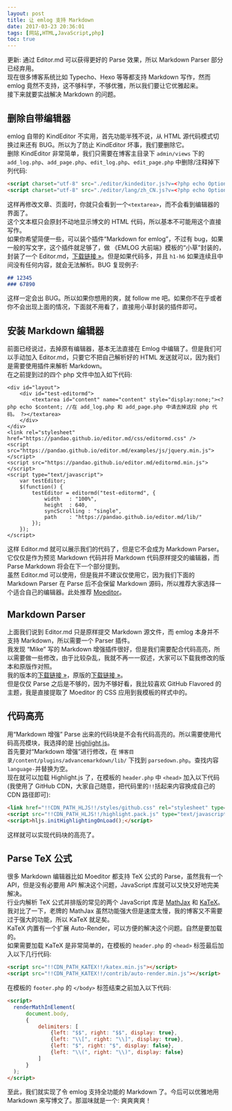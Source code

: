 ```yaml
---
layout: post
title: 让 emlog 支持 Markdown 
date: 2017-03-23 20:36:01
tags: [网站,HTML,JavaScript,php]
toc: true
---
```

更新: 通过 Editor.md 可以获得更好的 Parse 效果，所以 Markdown Parser 部分已经弃用。  
现在很多博客系统比如 Typecho、Hexo 等等都支持 Markdown 写作，然而 emlog 竟然不支持，这不够科学，不够优雅，所以我们要让它优雅起来。  
接下来就要实战解决 Markdown 的问题。
## 删除自带编辑器
emlog 自带的 KindEditor 不实用，首先功能半残不说，从 HTML 源代码模式切换过来还有 BUG。所以为了防止 KindEditor 坏事，我们要删除它。  
删除 KindEditor 非常简单，我们只需要在博客主目录下 `admin/views` 下的 `add_log.php`、`add_page.php`、`edit_log.php`、`edit_page.php` 中删除/注释掉下列代码:  
~~~ html
<script charset="utf-8" src="./editor/kindeditor.js?v=<?php echo Option::EMLOG_VERSION; ?>"></script>
<script charset="utf-8" src="./editor/lang/zh_CN.js?v=<?php echo Option::EMLOG_VERSION; ?>"></script>
~~~ 
这样再修改文章、页面时，你就只会看到一个`<textarea>`，而不会看到编辑器的界面了。  
这个文本框只会原封不动地显示博文的 HTML 代码，所以基本不可能用这个直接写作。  
如果你希望简便一些，可以装个插件“Markdown for emlog”，不过有 bug，如果一般的写文字，这个插件就足够了，做 《EMLOG 大前端》模板的“小草”封装的，封装了一个 Editor.md，[下载链接 »](http://www.emlog.net/plugin/download/269)。但是如果代码多，并且 `h1-h6` 如果连续且中间没有任何内容，就会无法解析。BUG 复现例子:
~~~ markdown
## 12345
### 67890
~~~ 
这样一定会出 BUG。所以如果你想用的爽，就 follow me 吧。如果你不在乎或者你不会出现上面的情况，下面就不用看了，直接用小草封装的插件即可。  
## 安装 Markdown 编辑器
前面已经说过，去掉原有编辑器，基本无法直接在 Emlog 中编辑了。但是我们可以手动加入 Editor.md，只要它不把自己解析好的 HTML 发送就可以，因为我们是需要使用插件来解析 Markdown。  
在之前提到过的四个 php 文件中加入如下代码:
~~~ 
<div id="layout">
    <div id="test-editormd">
        <textarea id="content" name="content" style="display:none;"><?php echo $content; //在 add_log.php 和 add_page.php 中请去掉这段 php 代码。 ?></textarea>
    </div>
</div>
<link rel="stylesheet" href="https://pandao.github.io/editor.md/css/editormd.css" />
<script src="https://pandao.github.io/editor.md/examples/js/jquery.min.js"></script>
<script src="https://pandao.github.io/editor.md/editormd.min.js"></script>
<script type="text/javascript">
	var testEditor;
    $(function() {
        testEditor = editormd("test-editormd", {
            width   : "100%",
            height  : 640,
            syncScrolling : "single",
            path    : "https://pandao.github.io/editor.md/lib/"
        });
    });
</script>
~~~ 
这样 Editor.md 就可以展示我们的代码了，但是它不会成为 Markdown Parser。它仅仅是作为预览 Markdown 代码并将 Markdown 代码原样提交的编辑器，而 Parse Markdown 将会在下一个部分提到。  
虽然 Editor.md 可以使用，但是我并不建议仅使用它，因为我们下面的 Markdown Parser 在 Parse 后不会保留 Markdown 源码，所以推荐大家选择一个适合自己的编辑器。此处推荐 [Moeditor](https://moeditor.org)。
## Markdown Parser
上面我们说到 Editor.md 只是原样提交 Markdown 源文件，而 emlog 本身并不支持 Markdown，所以需要一个 Parser 插件。  
我发现 “Mike” 写的 Markdown 增强插件很好，但是我们需要配合代码高亮，所以需要做一些修改，由于比较杂乱，我就不再一一叙述，大家可以下载我修改的版本和原版作对照。  
我的版本的[下载链接 »](http://static.chickger.pw/201703/advancemarkdown.tar.gz)，原版的[下载链接 »](http://www.emlog.net/plugin/download/160)。  
但是仅仅 Parse 之后是不够的，因为不够好看，我比较喜欢 GitHub Flavored 的主题，我是直接提取了 Moeditor 的 CSS 应用到我模板的样式中的。
## 代码高亮
用“Markdown 增强” Parse 出来的代码块是不会有代码高亮的。所以需要使用代码高亮模块，我选择的是 [Highlight.js](http://highlightjs.org)。  
首先要对“Markdown 增强”进行修改，在 `博客目录/content/plugins/advancemarkdown/lib/` 下找到 `parsedown.php`。查找内容`language-`并替换为空。  
现在就可以加载 Highlight.js 了，在模板的 `header.php` 中 `<head>` 加入以下代码(我使用了 GitHub CDN，大家自己随意，把代码里的`!!`括起来内容换成自己的 CDN 路径即可):
~~~ html
<link href="!!CDN_PATH_HLJS!!/styles/github.css" rel="stylesheet" type="text/css" />
<script src="!!CDN_PATH_HLJS!!/highlight.pack.js" type="text/javascript"></script>
<script>hljs.initHighlightingOnLoad();</script>
~~~ 
这样就可以实现代码块的高亮了。
## Parse TeX 公式
很多 Markdown 编辑器比如 Moeditor 都支持 TeX 公式的 Parse，虽然我有一个 API，但是没有必要用 API 解决这个问题，JavaScript 库就可以又快又好地完美解决。  
行业内解析 TeX 公式并排版的常见的两个 JavaScript 库是 [MathJax](http://mathjax.org) 和 [KaTeX](http://khan.github.io/KaTeX/)。我对比了一下，老牌的 MathJax 虽然功能强大但是速度太慢，我的博客又不需要过于强大的功能，所以 KaTeX 就足矣。  
KaTeX 内置有一个扩展 Auto-Render，可以方便的解决这个问题。自然是要加载的。  
如果需要加载 KaTeX 是非常简单的，在模板的 `header.php` 的 `<head>` 标签最后加入以下几行代码:  
~~~ html
<script src="!!CDN_PATH_KATEX!!/katex.min.js"></script>
<script src="!!CDN_PATH_KATEX!!/contrib/auto-render.min.js"></script>
~~~   
在模板的 `footer.php` 的 `</body>` 标签结束之前加入以下代码:  
~~~ html
<script>
  renderMathInElement(
      document.body,
      {
          delimiters: [
              {left: "$$", right: "$$", display: true},
              {left: "\\[", right: "\\]", display: true},
              {left: "$", right: "$", display: false},
              {left: "\\(", right: "\\)", display: false}
          ]
      }
  );
</script>
~~~ 
至此，我们就实现了令 emlog 支持全功能的 Markdown 了。今后可以优雅地用 Markdown 来写博文了。那滋味就是一个: 爽爽爽爽！
